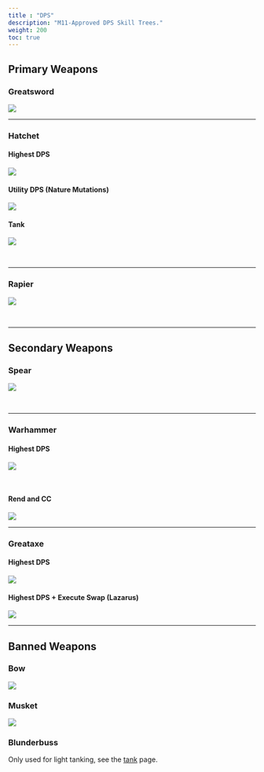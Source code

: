 ```yaml
---
title : "DPS"
description: "M11-Approved DPS Skill Trees."
weight: 200
toc: true
---
```



## Primary Weapons



### Greatsword


<a href="/images/skilltrees/greatsword/1.png" target="_blank"><img src="/images/skilltrees/greatsword/1.png"></a>

---

### Hatchet

#### Highest DPS

<a href="/images/skilltrees/hatchet/1.png" target="_blank"><img src="/images/skilltrees/hatchet/1.png"></a>

#### Utility DPS (Nature Mutations)

<a href="/images/skilltrees/hatchet/2.png" target="_blank"><img src="/images/skilltrees/hatchet/2.png"></a>

#### Tank

<a href="/images/skilltrees/hatchet/tank.png" target="_blank"><img src="/images/skilltrees/hatchet/tank.png"></a>

<br>

---

### Rapier

<a href="/images/skilltrees/rapier/1.png" target="_blank"><img src="/images/skilltrees/rapier/1.png"></a>

<br>

---

## Secondary Weapons

### Spear

<a href="/images/skilltrees/spear/1.png" target="_blank"><img src="/images/skilltrees/spear/1.png"></a>

<br>

---

### Warhammer

#### Highest DPS

<a href="/images/skilltrees/warhammer/2.png" target="_blank"><img src="/images/skilltrees/warhammer/2.png"></a>

<br>

#### Rend and CC

<a href="/images/skilltrees/warhammer/1.png" target="_blank"><img src="/images/skilltrees/warhammer/1.png"></a>


---

### Greataxe
#### Highest DPS

<a href="/images/skilltrees/greataxe/1.png" target="_blank"><img src="/images/skilltrees/greataxe/1.png"></a>

#### Highest DPS + Execute Swap (Lazarus)

<a href="/images/skilltrees/greataxe/2.png" target="_blank"><img src="/images/skilltrees/greataxe/2.png"></a>


---


## Banned Weapons

### Bow

<a href="/images/skilltrees/bow/1.png" target="_blank"><img src="/images/skilltrees/bow/1.png"></a>


### Musket

<a href="/images/skilltrees/musket/1.png" target="_blank"><img src="/images/skilltrees/musket/1.png"></a>

### Blunderbuss
Only used for light tanking, see the [tank](/nw/info/skills/tank#blunderbuss) page.
